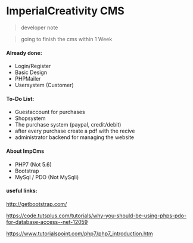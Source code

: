 # Imperial**Creativity** CMS

> developer note

> going to finish the cms within 1 Week

#### Already done:

+ Login/Register
+ Basic Design
+ PHPMailer
+ Usersystem (Customer)

#### To-Do List:

+ Guestaccount for purchases
+ Shopsystem
+ The purchase system (paypal, credit/debit)
+ after every purchase create a pdf with the recive 
+ administrator backend for managing the website

#### About ImpCms

+ PHP7 (Not 5.6)
+ Bootstrap 
+ MySql / PDO (Not MySqli)

#### useful links:

http://getbootstrap.com/

https://code.tutsplus.com/tutorials/why-you-should-be-using-phps-pdo-for-database-access--net-12059

https://www.tutorialspoint.com/php7/php7_introduction.htm


